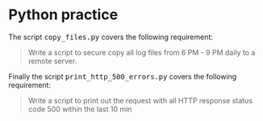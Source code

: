 Python practice
===================
The script <kbd>copy_files.py</kbd> covers the following requirement:
> Write a script to secure copy all log files from 6 PM - 9 PM daily to a remote server.

Finally the  script <kbd>print_http_500_errors.py</kbd> covers the following requirement:
>  Write a script to print out the request with all HTTP response status code 500 within the last 10 min
